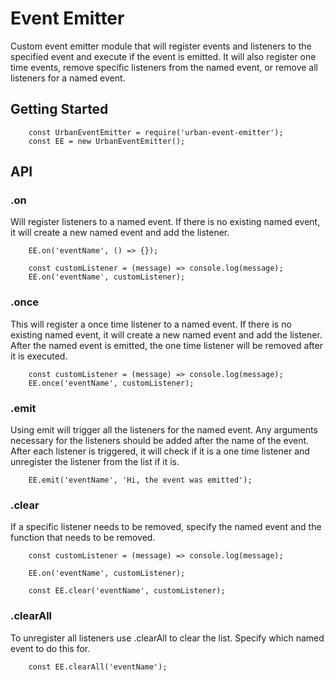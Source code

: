 # Event Emitter

Custom event emitter module that will register events and listeners to the specified event and execute if the event is emitted. It will also register one time events, remove specific listeners from the named event, or remove all listeners for a named event.

## Getting Started

```
    const UrbanEventEmitter = require('urban-event-emitter');
    const EE = new UrbanEventEmitter();
```

## API

### .on
Will register listeners to a named event. If there is no existing named event, it will create a new named event and add the listener.
```
    EE.on('eventName', () => {});

    const customListener = (message) => console.log(message);
    EE.on('eventName', customListener);

````

### .once
This will register a once time listener to a named event. If there is no existing named event, it will create a new named event and add the listener. After the named event is emitted, the one time listener will be removed after it is executed.
```
    const customListener = (message) => console.log(message);
    EE.once('eventName', customListener);

````

### .emit
Using emit will trigger all the listeners for the named event. Any arguments necessary for the listeners should be added after the name of the event.
After each listener is triggered, it will check if it is a one time listener and unregister the listener from the list if it is.
```
    EE.emit('eventName', 'Hi, the event was emitted');

````

### .clear
If a specific listener needs to be removed, specify the named event and the function that needs to be removed.
```
    const customListener = (message) => console.log(message);

    EE.on('eventName', customListener);

    const EE.clear('eventName', customListener);

````

### .clearAll
To unregister all listeners use .clearAll to clear the list. Specify which named event to do this for.
```
    const EE.clearAll('eventName');

````